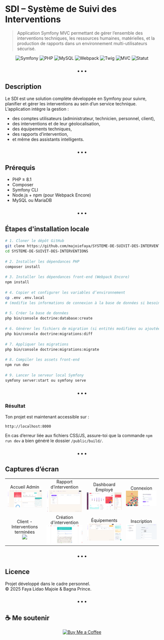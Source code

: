 
# SDI – Système de Suivi des Interventions

> Application Symfony MVC permettant de gérer l’ensemble des interventions techniques, les ressources humaines, matérielles, et la production de rapports dans un environnement multi-utilisateurs sécurisé.

<p align="center">
  <img src="https://img.shields.io/badge/Symfony-000000?style=flat-square&logo=symfony&logoColor=white" alt="Symfony"/>
  <img src="https://img.shields.io/badge/PHP-%3E=8.1-777BB4?style=flat-square&logo=php&logoColor=white" alt="PHP"/>
  <img src="https://img.shields.io/badge/MySQL-00758F?style=flat-square&logo=mysql&logoColor=white" alt="MySQL"/>
  <img src="https://img.shields.io/badge/Webpack-1C78C0?style=flat-square&logo=webpack&logoColor=white" alt="Webpack"/>
  <img src="https://img.shields.io/badge/Twig-20B2AA?style=flat-square&logo=twig&logoColor=white" alt="Twig"/>
  <img src="https://img.shields.io/badge/Architecture-MVC-critical?style=flat-square" alt="MVC"/>
  <img src="https://img.shields.io/badge/Status-En%20développement-yellow?style=flat-square" alt="Statut"/>
</p>

<h3 align="center">• • •</h3>

## Description

Le SDI est une solution complète développée en Symfony pour suivre, planifier et gérer les interventions au sein d’un service technique. L’application intègre la gestion :
- des comptes utilisateurs (administrateur, technicien, personnel, client),
- des interventions et de leur géolocalisation,
- des équipements techniques,
- des rapports d’intervention,
- et même des assistants intelligents.

<h3 align="center">• • •</h3>

## Prérequis

- PHP ≥ 8.1
- Composer
- Symfony CLI
- Node.js + npm (pour Webpack Encore)
- MySQL ou MariaDB

<h3 align="center">• • •</h3>

## Étapes d'installation locale

```bash
# 1. Cloner le dépôt GitHub
git clone https://github.com/majoiefaya/SYSTEME-DE-SUIVIT-DES-INTERVENTIONS.git
cd SYSTEME-DE-SUIVIT-DES-INTERVENTIONS

# 2. Installer les dépendances PHP
composer install

# 3. Installer les dépendances front-end (Webpack Encore)
npm install

# 4. Copier et configurer les variables d’environnement
cp .env .env.local
# (modifie les informations de connexion à la base de données si besoin)

# 5. Créer la base de données
php bin/console doctrine:database:create

# 6. Générer les fichiers de migration (si entités modifiées ou ajoutées)
php bin/console doctrine:migrations:diff

# 7. Appliquer les migrations
php bin/console doctrine:migrations:migrate

# 8. Compiler les assets front-end
npm run dev

# 9. Lancer le serveur local Symfony
symfony server:start ou symfony serve
```

<h3 align="center">• • •</h3>

### Résultat

Ton projet est maintenant accessible sur :
```
http://localhost:8000
```

En cas d’erreur liée aux fichiers CSS/JS, assure-toi que la commande `npm run dev` a bien généré le dossier `/public/build/`.

<h3 align="center">• • •</h3>

## Captures d’écran

<p align="center">
  <table>
    <tr>
      <td align="center">Accueil Admin<br/>
        <img src="https://github.com/majoiefaya/SYSTEME-DE-SUIVIT-DES-INTERVENTIONS/blob/main/assets/images/Admin_accueil.png?raw=true" width="300"/>
      </td>
      <td align="center">Rapport d’intervention<br/>
        <img src="https://github.com/majoiefaya/SYSTEME-DE-SUIVIT-DES-INTERVENTIONS/blob/main/assets/images/Rapports_sdi_admin.png?raw=true" width="300"/>
      </td>
      <td align="center">Dashboard Employé<br/>
        <img src="https://github.com/majoiefaya/SYSTEME-DE-SUIVIT-DES-INTERVENTIONS/blob/main/assets/images/Employe_dashboard.png?raw=true" width="300"/>
      </td>
      <td align="center">Connexion<br/>
        <img src="https://github.com/majoiefaya/SYSTEME-DE-SUIVIT-DES-INTERVENTIONS/blob/main/assets/images/connexion_page.png?raw=true" width="300"/>
      </td>
    </tr>
    <tr>
      <td align="center">Client - Interventions terminées<br/>
        <img src="https://github.com/majoiefaya/SYSTEME-DE-SUIVIT-DES-INTERVENTIONS/blob/main/assets/images/client_intervention_terminé.png?raw=true" width="300"/>
      </td>
      <td align="center">Création d'intervention<br/>
        <img src="https://github.com/majoiefaya/SYSTEME-DE-SUIVIT-DES-INTERVENTIONS/blob/main/assets/images/create_intervention.png?raw=true" width="300"/>
      </td>
      <td align="center">Équipements<br/>
        <img src="https://github.com/majoiefaya/SYSTEME-DE-SUIVIT-DES-INTERVENTIONS/blob/main/assets/images/equipements_admin.png?raw=true" width="300"/>
      </td>
      <td align="center">Inscription<br/>
        <img src="https://github.com/majoiefaya/SYSTEME-DE-SUIVIT-DES-INTERVENTIONS/blob/main/assets/images/inscription_page_1.png?raw=true" width="300"/>
      </td>
    </tr>
  </table>
</p>

<h3 align="center">• • •</h3>

## Licence

Projet développé dans le cadre personnel.  
© 2025 Faya Lidao Majoie & Bagna Prince.

<h3 align="center">• • •</h3>

## ☕ Me soutenir

<p align="center">
  <a href="https://buymeacoffee.com/majoiefaya" target="_blank" rel="noopener noreferrer">
    <img src="https://img.shields.io/badge/Buy%20Me%20a%20Coffee-ffdd00?style=flat-square&logo=buymeacoffee&logoColor=black" alt="Buy Me a Coffee"/>
  </a>
</p>
